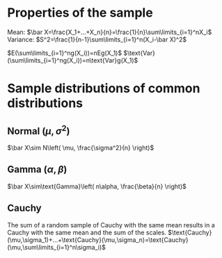 # Properties of the sample

Mean: $\bar X=\frac{X_1+...+X_n}{n}=\frac{1}{n}\sum\limits_{i=1}^nX_i$
Variance: $S^2=\frac{1}{n-1}\sum\limits_{i=1}^n(X_i-\bar X)^2$

$E(\sum\limits_{i=1}^ng(X_i))=nEg(X_1)$
$\text{Var}(\sum\limits_{i=1}^ng(X_i))=n\text{Var}g(X_1)$

# Sample distributions of common distributions
## Normal $(\mu,\sigma^2)$
$\bar X\sim N\left( \mu, \frac{\sigma^2}{n} \right)$

## Gamma $(\alpha, \beta)$
$\bar X\sim\text{Gamma}\left( n\alpha, \frac{\beta}{n} \right)$

## Cauchy
The sum of a random sample of Cauchy with the same mean results in a Cauchy with the same mean and the sum of the scales.
$\text{Cauchy}(\mu,\sigma_1)+...+\text{Cauchy}(\mu,\sigma_n)=\text{Cauchy}(\mu,\sum\limits_{i=1}^n\sigma_i)$

